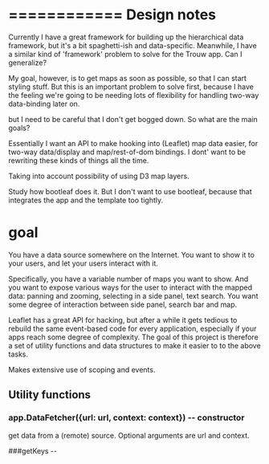 ============
Design notes
============

Currently I have a great framework for building up the hierarchical data framework, but it's a bit spaghetti-ish and data-specific. Meanwhile, I have a similar kind of 'framework' problem to solve for the Trouw app. Can I generalize?

My goal, however, is to get maps as soon as possible, so that I can start styling stuff. But this is an important problem to solve first, because I have the feeling we're going to be needing lots of flexibility for handling two-way data-binding later on.

but I need to be careful that I don't get bogged down. So what are the main goals?

Essentially I want an API to make hooking into (Leaflet) map data easier, for two-way data/display and map/rest-of-dom bindings. I dont' want to be rewriting these kinds of things all the time.

Taking into account possibility of using D3 map layers.

Study how bootleaf does it. But I don't want to use bootleaf, because that integrates the app and the template too tightly.

goal
====

You have a data source somewhere on the Internet. You want to show it to your users, and let your users interact with it.

Specifically, you have a variable number of maps you want to show. And you want to expose various ways for the user to interact with the mapped data: panning and zooming, selecting in a side panel, text search. You want some degree of interaction between side panel, search bar and map.

Leaflet has a great API for hacking, but after a while it gets tedious to rebuild the same event-based code for every application, especially if your apps reach some degree of complexity. The goal of this project is therefore a set of utility functions and data structures to make it easier to to the above tasks.

Makes extensive use of scoping and events.

Utility functions
-----------------

### app.DataFetcher({url: url, context: context}) -- constructor
get data from a (remote) source. Optional arguments are url and context.

###getKeys --